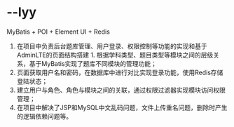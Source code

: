# --lyy
MyBatis + POI + Element UI + Redis
1. 在项目中负责后台题库管理、用户登录、权限控制等功能的实现和基于AdminLTE的页面结构搭建 1. 根据学科类型、题目类型等模块之间的层级关系，基于MyBatis实现了题库不同模块的管理功能； 
2. 页面获取用户名和密码，在数据库中进行对比实现登录功能，使用Redis存储登陆状态； 
3. 建立用户与角色、角色与模块之间的关联，通过权限过滤器实现模块访问权限管理； 
4. 在项目中解决了JSP和MySQL中文乱码问题，文件上传重名问题，删除时产生的逻辑依赖问题等。
